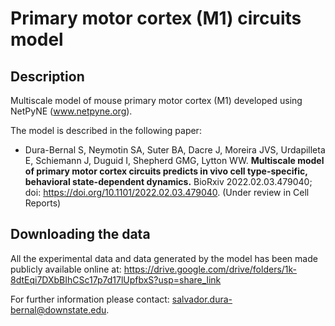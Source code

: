 # Primary motor cortex (M1) circuits model
## Description
Multiscale model of mouse primary motor cortex (M1) developed using NetPyNE (www.netpyne.org).

The model is described in the following paper: 

- Dura-Bernal S, Neymotin SA, Suter BA, Dacre J, Moreira JVS, Urdapilleta E, Schiemann J, Duguid I, Shepherd GMG, Lytton WW. **Multiscale model of primary motor cortex circuits predicts in vivo cell type-specific, behavioral state-dependent dynamics.** BioRxiv 2022.02.03.479040; doi: https://doi.org/10.1101/2022.02.03.479040. (Under review in Cell Reports) 


## Downloading the data
All the experimental data and data generated by the model has been made publicly available online at: https://drive.google.com/drive/folders/1k-8dtEqi7DXbBIhCSc17p7d17lUpfbxS?usp=share_link



For further information please contact: salvador.dura-bernal@downstate.edu.

